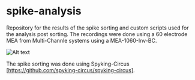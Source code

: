 # spike-analysis

Repository for the results of the spike sorting and custom scripts used for the analysis post sorting.
The recordings were done using a 60 electrode MEA from Multi-Channle systems using a MEA-1060-Inv-BC.

![Alt text](https://github.com/jncmel/spike-analaysis/blob/main/mea_chan1.jpg?raw=true)



The spike sorting was done using Spyking-Circus [https://github.com/spyking-circus/spyking-circus]. 
